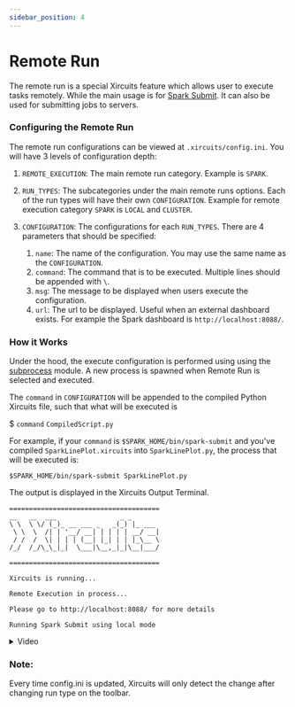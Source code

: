```yaml
---
sidebar_position: 4
---
```


# Remote Run

The remote run is a special Xircuits feature which allows user to execute tasks remotely. While the main usage is for [Spark Submit](../examples/spark/spark-submit.md). It can also be used for submitting jobs to servers.

### Configuring the Remote Run

The remote run configurations can be viewed at `.xircuits/config.ini`. You will have 3 levels of configuration depth:

1. `REMOTE_EXECUTION`: The main remote run category. Example is `SPARK`.
2. `RUN_TYPES`: The subcategories under the main remote runs options. Each of the run types will have their own `CONFIGURATION`. Example for remote execution category `SPARK` is `LOCAL` and `CLUSTER`. 
3. `CONFIGURATION`: The configurations for each `RUN_TYPES`. There are 4 parameters that should be specified:

    1. `name`: The name of the configuration. You may use the same name as the `CONFIGURATION`.
    2. `command`: The command that is to be executed. Multiple lines should be appended with `\`.
    3. `msg`: The message to be displayed when users execute the configuration.
    4. `url`: The url to be displayed. Useful when an external dashboard exists. For example the Spark dashboard is `http://localhost:8088/`.

### How it Works
Under the hood, the execute configuration is performed using using the [subprocess](https://docs.python.org/3/library/subprocess.html) module. A new process is spawned when Remote Run is selected and executed.

The `command` in `CONFIGURATION` will be appended to the compiled Python Xircuits file, such that what will be executed is

$ `command` `CompiledScript.py`

For example, if your `command` is `$SPARK_HOME/bin/spark-submit` and you've compiled `SparkLinePlot.xircuits` into `SparkLinePlot.py`, the process that will be executed is:

```
$SPARK_HOME/bin/spark-submit SparkLinePlot.py
```

The output is displayed in the Xircuits Output Terminal.

```
======================================
__   __  ___                _ _
\ \  \ \/ (_)_ __ ___ _   _(_) |_ ___
 \ \  \  /| | '__/ __| | | | | __/ __|
 / /  /  \| | | | (__| |_| | | |_\__ \
/_/  /_/\_\_|_|  \___|\__,_|_|\__|___/

======================================

Xircuits is running...

Remote Execution in process...

Please go to http://localhost:8088/ for more details

Running Spark Submit using local mode
```


<details>
  <summary>Video</summary>
  <p align="center">
  <img src="/img/docs/examples/spark/spark-remote-submit.gif"></img></p>
</details>

### Note:

Every time config.ini is updated, Xircuits will only detect the change after changing run type on the toolbar.